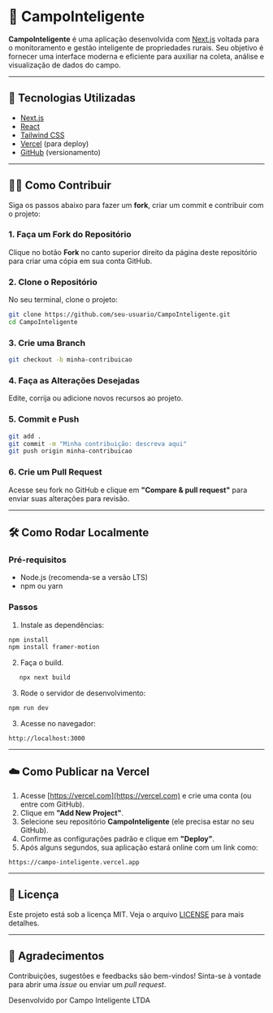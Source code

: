 # 🌱 CampoInteligente

**CampoInteligente** é uma aplicação desenvolvida com [Next.js](https://nextjs.org/) voltada para o monitoramento e gestão inteligente de propriedades rurais. Seu objetivo é fornecer uma interface moderna e eficiente para auxiliar na coleta, análise e visualização de dados do campo.

---

## 🚀 Tecnologias Utilizadas

- [Next.js](https://nextjs.org/)
- [React](https://react.dev/)
- [Tailwind CSS](https://tailwindcss.com/)
- [Vercel](https://vercel.com/) (para deploy)
- [GitHub](https://github.com/) (versionamento)

---

## 🧑‍💻 Como Contribuir

Siga os passos abaixo para fazer um **fork**, criar um commit e contribuir com o projeto:

### 1. Faça um Fork do Repositório

Clique no botão **Fork** no canto superior direito da página deste repositório para criar uma cópia em sua conta GitHub.

### 2. Clone o Repositório

No seu terminal, clone o projeto:

```bash
git clone https://github.com/seu-usuario/CampoInteligente.git
cd CampoInteligente
```

### 3. Crie uma Branch

```bash
git checkout -b minha-contribuicao
```

### 4. Faça as Alterações Desejadas

Edite, corrija ou adicione novos recursos ao projeto.

### 5. Commit e Push

```bash
git add .
git commit -m "Minha contribuição: descreva aqui"
git push origin minha-contribuicao
```

### 6. Crie um Pull Request

Acesse seu fork no GitHub e clique em **"Compare & pull request"** para enviar suas alterações para revisão.

---

## 🛠️ Como Rodar Localmente

### Pré-requisitos

- Node.js (recomenda-se a versão LTS)
- npm ou yarn

### Passos

1. Instale as dependências:

```bash
npm install
npm install framer-motion
```

2. Faça o build.

```bash   
   npx next build
```

3. Rode o servidor de desenvolvimento:

```bash
npm run dev
```

3. Acesse no navegador:

```
http://localhost:3000
```

---

## ☁️ Como Publicar na Vercel

1. Acesse [https://vercel.com](https://vercel.com) e crie uma conta (ou entre com GitHub).
2. Clique em **"Add New Project"**.
3. Selecione seu repositório **CampoInteligente** (ele precisa estar no seu GitHub).
4. Confirme as configurações padrão e clique em **"Deploy"**.
5. Após alguns segundos, sua aplicação estará online com um link como:

```
https://campo-inteligente.vercel.app
```

---

## 📄 Licença

Este projeto está sob a licença MIT. Veja o arquivo [LICENSE](LICENSE) para mais detalhes.

---

## 🤝 Agradecimentos

Contribuições, sugestões e feedbacks são bem-vindos! Sinta-se à vontade para abrir uma *issue* ou enviar um *pull request*.

Desenvolvido por Campo Inteligente LTDA

